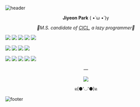 ![header](https://capsule-render.vercel.app/api?type=wave&color=F7CAC9&height=75&section=header)    

<p align = "center"><b>Jiyeon Park</b> ( •̀ ω •́ )y</p>    

<p align = "center"><i>🐾M.S. candidate of <a href="http://cctl.jnu.ac.kr">CICL</a>, a lazy programmer🐾</i></p>

<p align = "left"> <img src="https://img.shields.io/badge/Research%20Area-F7CAC9?style=for-the-badge&"/> <img src="https://img.shields.io/badge/Channel%20Coding-6A6363?style=flat-square&"/> <img src="https://img.shields.io/badge/Deep%20Learning-6A6363?style=flat-square&"/> <img src="https://img.shields.io/badge/5G%20Communication-6A6363?style=flat-square&"/> <img src="https://img.shields.io/badge/Bioinformatics-6A6363?style=flat-square&"/></p>

<p align = "left"> <img src="https://img.shields.io/badge/Programming%20Language-92A8D1?style=for-the-badge&"/> <img src="https://img.shields.io/badge/c%20-%2300599C.svg?&style=flat-square&logo=c&logoColor=white"/> <img src="https://img.shields.io/badge/c++%20-%2300599C.svg?&style=flat-square&logo=c%2B%2B&ogoColor=white"/> <img src="https://img.shields.io/badge/python%20-%2314354C.svg?&style=flat-square&logo=python&logoColor=white"/> </p>

<p align = "left"> <img src="https://img.shields.io/badge/Interest-F7CAC9?style=for-the-badge&"/> <img src="https://img.shields.io/badge/swift-%23FA7343.svg?&style=flat-square&logo=swift&logoColor=white"/> <img src="https://img.shields.io/badge/r-%23276DC3.svg?&style=flat-square&logo=r&logoColor=white"/> <img src="https://img.shields.io/badge/Linux-15b35b?style=flat-square&logo=Linux&logoColor=white"/> <img src="https://img.shields.io/badge/iOS-000000?style=flat-square&logo=apple&logoColor=white"/> </p>

<p align = "center">—</p>

<p align = "center"><img align="center" src="https://github-readme-stats.vercel.app/api/top-langs/?username=PParkJy&layout=compact&theme=gruvbox&repo=github-readme-stats"/></p>

<p align = "center">ฅ(●'◡'●)ฅ</p>

![footer](https://capsule-render.vercel.app/api?type=wave&color=92A8D1&height=75&section=footer)  







